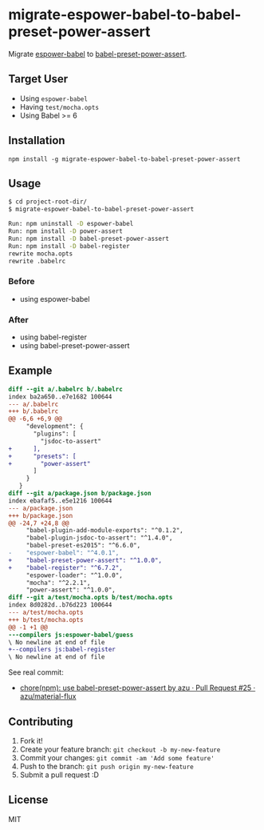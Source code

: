# migrate-espower-babel-to-babel-preset-power-assert

Migrate [espower-babel](https://github.com/power-assert-js/espower-babel "espower-babel") to [babel-preset-power-assert](https://github.com/power-assert-js/babel-preset-power-assert "babel-preset-power-assert").

## Target User

- Using `espower-babel`
- Having `test/mocha.opts`
- Using Babel >= 6

## Installation

    npm install -g migrate-espower-babel-to-babel-preset-power-assert

## Usage

```sh
$ cd project-root-dir/
$ migrate-espower-babel-to-babel-preset-power-assert

Run: npm uninstall -D espower-babel
Run: npm install -D power-assert
Run: npm install -D babel-preset-power-assert
Run: npm install -D babel-register
rewrite mocha.opts
rewrite .babelrc
```

### Before

- using espower-babel

### After

- using babel-register
- using babel-preset-power-assert

## Example

```diff
diff --git a/.babelrc b/.babelrc
index ba2a650..e7e1682 100644
--- a/.babelrc
+++ b/.babelrc
@@ -6,6 +6,9 @@
     "development": {
       "plugins": [
         "jsdoc-to-assert"
+      ],
+      "presets": [
+        "power-assert"
       ]
     }
   }
diff --git a/package.json b/package.json
index ebafaf5..e5e1216 100644
--- a/package.json
+++ b/package.json
@@ -24,7 +24,8 @@
     "babel-plugin-add-module-exports": "^0.1.2",
     "babel-plugin-jsdoc-to-assert": "^1.4.0",
     "babel-preset-es2015": "^6.6.0",
-    "espower-babel": "^4.0.1",
+    "babel-preset-power-assert": "^1.0.0",
+    "babel-register": "^6.7.2",
     "espower-loader": "^1.0.0",
     "mocha": "^2.2.1",
     "power-assert": "^1.0.0",
diff --git a/test/mocha.opts b/test/mocha.opts
index 8d0282d..b76d223 100644
--- a/test/mocha.opts
+++ b/test/mocha.opts
@@ -1 +1 @@
---compilers js:espower-babel/guess
\ No newline at end of file
+--compilers js:babel-register
\ No newline at end of file
```

See real commit:

- [chore(npm): use babel-preset-power-assert by azu · Pull Request #25 · azu/material-flux](https://github.com/azu/material-flux/pull/25 "chore(npm): use babel-preset-power-assert by azu · Pull Request #25 · azu/material-flux")

## Contributing

1. Fork it!
2. Create your feature branch: `git checkout -b my-new-feature`
3. Commit your changes: `git commit -am 'Add some feature'`
4. Push to the branch: `git push origin my-new-feature`
5. Submit a pull request :D

## License

MIT